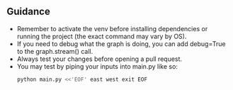 ## Guidance

- Remember to activate the venv before installing dependencies or running the project (the exact command may vary by OS).
- If you need to debug what the graph is doing, you can add debug=True to the graph.stream() call.
- Always test your changes before opening a pull request.
- You may test by piping your inputs into main.py like so:
    ```bash
    python main.py <<'EOF' east west exit EOF
    ```
